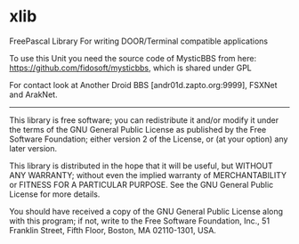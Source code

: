 # xlib

FreePascal Library For writing DOOR/Terminal compatible applications
    
To use this Unit you need the source code of MysticBBS from here:
https://github.com/fidosoft/mysticbbs, which is shared under GPL
    
For contact look at Another Droid BBS [andr01d.zapto.org:9999],
FSXNet and ArakNet.
   
----
   
This library is free software; you can redistribute it and/or modify
it under the terms of the GNU General Public License as published by
the Free Software Foundation; either version 2 of the License, or
(at your option) any later version.
   
This library is distributed in the hope that it will be useful,
but WITHOUT ANY WARRANTY; without even the implied warranty of
MERCHANTABILITY or FITNESS FOR A PARTICULAR PURPOSE.  See the
GNU General Public License for more details.
   
You should have received a copy of the GNU General Public License
along with this program; if not, write to the Free Software
Foundation, Inc., 51 Franklin Street, Fifth Floor, Boston,
MA 02110-1301, USA.
